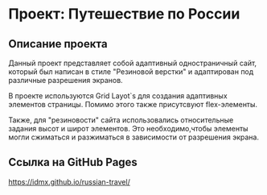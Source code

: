 # Проект: Путешествие по России

## Описание проекта

Данный проект представляет собой адаптивный одностраничный сайт, который был написан в стиле "Резиновой верстки" и адаптирован под различные разрешения экранов.

В проекте используются Grid Layot`s для создания адаптивных элементов страницы. Помимо этого также присутсвуют flex-элементы. 

Также, для "резиновости" сайта использовались относительные задания высот и широт элементов. Это необходимо,чтобы элементы могли сжиматься и разжиматься в зависимости от разрешения экрана.

## Ссылка на GitHub Pages

https://idmx.github.io/russian-travel/

